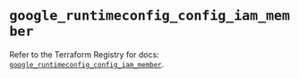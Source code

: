# `google_runtimeconfig_config_iam_member`

Refer to the Terraform Registry for docs: [`google_runtimeconfig_config_iam_member`](https://registry.terraform.io/providers/hashicorp/google-beta/5.43.1/docs/resources/google_runtimeconfig_config_iam_member).
